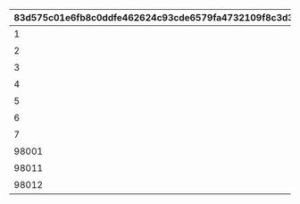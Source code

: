 |83d575c01e6fb8c0ddfe462624c93cde6579fa4732109f8c3d39c9fb19990768|3d7dc7d55a4c7509050d9b23e275973558fc463bb27d6eaf23ecfe8633109343|50696fae5481d4c372ec9e1da52bc344a3bbcd58b58a2c466bc3cf7e0ca209cd|efce1d767a0d629d1ba2a42034a221c4ccdadb391f0c4f92baa0786fdbf5388e|994933a8f6cef03505f22c720114a6da8de55442542aba6b3e3fe2633748cba2|e9c62f2d5a5a0d6e625d708816a62138c532b08dd27b7bd148d20c29adf1713b|8b0ec6de6b53e0863c6b1260724f34896da329c43226a7bee9159d1aaac6a492|
| --- | --- | --- | --- | --- | --- | --- |
|1|3|0|0|1|0|料理入手イベント|
|2|1|0|0|2|0|ダイス入手イベント1|
|3|2|0|0|2|0|ダイス入手イベント2|
|4|0|0|1|3|3|ターン数カウントスキップ|
|5|100|1|0|4|2|マイル+100%|
|6|100|1|0|5|2|ミニゲームマイル+100%|
|7|300|1|0|6|3|ショップ割引イベント|
|98001|0|0|2|3|3|ターン数カウントスキップ1|
|98011|0|0|1|3|3|ターン数カウントスキップ1|
|98012|0|0|2|3|3|ターン数カウントスキップ2|